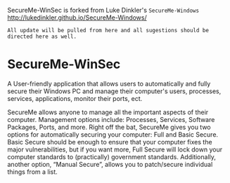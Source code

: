SecureMe-WinSec is forked from Luke Dinkler's `SecureMe-Windows` http://lukedinkler.github.io/SecureMe-Windows/ 

`All update will be pulled from here and all sugestions should be directed here as well.`
#

# SecureMe-WinSec
A User-friendly application that allows users to automatically and fully secure their Windows PC and manage their computer's users, processes, services, applications, monitor their ports, ect.

SecureMe allows anyone to manage all the important aspects of their computer. Management options include: Processes, Services, Software Packages, Ports, and more. Right off the bat, SecureMe gives you two options for automatically securing your computer: Full and Basic Secure. Basic Secure should be enough to ensure that your computer fixes the major vulnerabilities, but if you want more, Full Secure will lock down your computer standards to (practically) government standards. Additionally, another option, “Manual Secure”, allows you to patch/secure individual things from a list.
